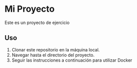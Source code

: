 # Mi Proyecto
Este es un proyecto de ejercicio

## Uso
1. Clonar este repositorio en la máquina local.
2. Navegar hasta el directorio del proyecto.
3. Seguir las instrucciones a continuación para utilizar Docker

